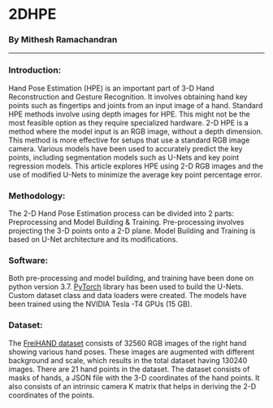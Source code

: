 # 2DHPE

### By Mithesh Ramachandran

----

### Introduction:

Hand Pose Estimation (HPE) is an important part of 3-D Hand Reconstruction and Gesture Recognition. It involves obtaining hand key points such as fingertips and joints from an input image of a hand. Standard HPE methods involve using depth images for HPE. This might not be the most feasible option as they require specialized hardware. 2-D HPE is a method where the model input is an RGB image, without a depth dimension. This method is more effective for setups that use a standard RGB image camera. Various models have been used to accurately predict the key points, including segmentation models such as U-Nets and key point regression models. This article explores HPE using 2-D RGB images and the use of modified U-Nets to minimize the average key point percentage error.

### Methodology:

The 2-D Hand Pose Estimation process can be divided into 2 parts: Preprocessing and Model Building & Training. Pre-processing involves projecting the 3-D points onto a 2-D plane. Model Building and Training is based on U-Net architecture and its modifications.

### Software:

Both pre-processing and model building, and training have been done on python version 3.7. [PyTorch](https://github.com/pytorch/pytorch) library has been used to build the U-Nets. Custom dataset class and data loaders were created. The models have been trained using the NVIDIA Tesla -T4 GPUs (15 GB).

### Dataset:

The [FreiHAND dataset](https://github.com/lmb-freiburg/freihand) consists of 32560 RGB images of the right hand showing various hand poses. These images are augmented with different background and scale, which results in the total dataset having 130240 images. There are 21 hand points in the dataset.
The dataset consists of masks of hands, a JSON file with the 3-D coordinates of the hand points. It also consists of an intrinsic camera K matrix that helps in deriving the 2-D coordinates of the points.
